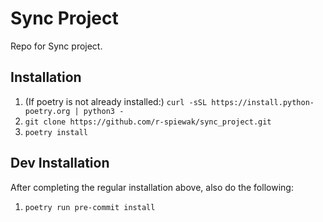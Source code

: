 # Sync Project

Repo for Sync project.

## Installation

1. (If poetry is not already installed:) `curl -sSL https://install.python-poetry.org | python3 -`
2. `git clone https://github.com/r-spiewak/sync_project.git`
3. `poetry install`

## Dev Installation

After completing the regular installation above, also do the following:
1. `poetry run pre-commit install`

